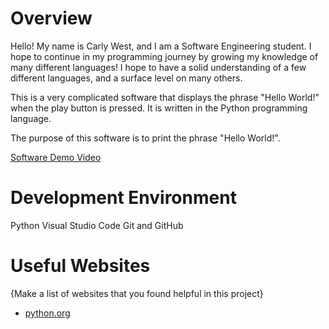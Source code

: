 # Overview

Hello! My name is Carly West, and I am a Software Engineering student. I hope to continue in my programming journey by growing my knowledge of many different languages! I hope to have a solid understanding of a few different languages, and a surface level on many others.

This is a very complicated software that displays the phrase "Hello World!" when the play button is pressed. It is written in the Python programming language.

The purpose of this software is to print the phrase "Hello World!". 

[Software Demo Video](https://youtu.be/mwn10qee6Bw)

# Development Environment

Python
Visual Studio Code
Git and GitHub

# Useful Websites

{Make a list of websites that you found helpful in this project}
* [python.org](https://www.python.org/about/gettingstarted/)